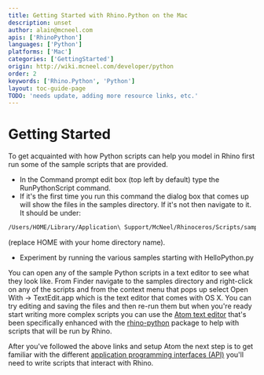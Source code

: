 ```yaml
---
title: Getting Started with Rhino.Python on the Mac
description: unset
author: alain@mcneel.com
apis: ['RhinoPython']
languages: ['Python']
platforms: ['Mac']
categories: ['GettingStarted']
origin: http://wiki.mcneel.com/developer/python
order: 2
keywords: ['Rhino.Python', 'Python']
layout: toc-guide-page
TODO: 'needs update, adding more resource links, etc.'
---
```


# Getting Started

To get acquainted with how Python scripts can help you model in Rhino first run some of the sample scripts that are provided.

  - In the Command prompt edit box (top left by default) type the RunPythonScript command.
  - If it's the first time you run this command the dialog box that comes up will show the files in the samples directory.  If it's not then navigate to it.  It should be under:
  ```bash
  /Users/HOME/Library/Application\ Support/McNeel/Rhinoceros/Scripts/samples
  ```
  (replace HOME with your home directory name).
  - Experiment by running the various samples starting with HelloPython.py

You can open any of the sample Python scripts in a text editor to see what they look like.  From Finder navigate to the samples directory and right-click on any of the scripts and from the context menu that pops up select Open With -> TextEdit.app which is the text editor that comes with OS X.  You can try editing and saving the files and then re-run them but when you're ready start writing more complex scripts you can use the <a href="https://atom.io" target="_blank">Atom text editor</a> that's been specifically enhanced with the <a href="https://atom.io/packages/rhino-python" target="_blank">rhino-python</a> package to help with scripts that will be run by Rhino.

After you've followed the above links and setup Atom the next step is to get familiar with the different [application programming interfaces (API)](../apis_for_python/) you'll need to write scripts that interact with Rhino.
